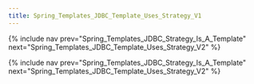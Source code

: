 ```yaml
---
title: Spring_Templates_JDBC_Template_Uses_Strategy_V1
---
```

{% include nav prev="Spring_Templates_JDBC_Strategy_Is_A_Template" next="Spring_Templates_JDBC_Template_Uses_Strategy_V2" %}



{% include nav prev="Spring_Templates_JDBC_Strategy_Is_A_Template" next="Spring_Templates_JDBC_Template_Uses_Strategy_V2" %}
